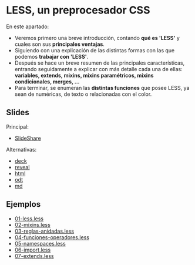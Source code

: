 # LESS, un preprocesador CSS

En este apartado:

- Veremos primero una breve introducción, contando **qué es 'LESS'** y cuales son sus **principales ventajas**.
- Siguiendo con una explicación de las distintas formas con las que podemos **trabajar con 'LESS'**.
- Después se hace un breve resumen de las principales características, entrando seguidamente a explicar con más detalle cada una de ellas: **variables, extends, mixins, mixins paramétricos, mixins condicionales, merges, ...**
- Para terminar, se enumeran las **distintas funciones** que posee LESS, ya sean de numéricas, de texto o relacionadas con el color.

## Slides

Principal:

- [SlideShare](http://www.slideshare.net/asanzdiego/less-un-preprocesador-css)

Alternativas:

- [deck](http://asanzdiego.github.io/curso-interfaces-web-2016/04-less/slides/export/less-deck-slides.html)
- [reveal](http://asanzdiego.github.io/curso-interfaces-web-2016/04-less/slides/export/less-reveal-slides.html)
- [html](http://asanzdiego.github.io/curso-interfaces-web-2016/04-less/slides/export/less.html)
- [odt](http://asanzdiego.github.io/curso-interfaces-web-2016/04-less/slides/export/less.odt)
- [md](http://asanzdiego.github.io/curso-interfaces-web-2016/04-less/slides/md/less.md)

## Ejemplos

- [01-less.less](https://github.com/asanzdiego/curso-interfaces-web-2016/tree/master/04-less/src/css/less/01-less.less)
- [02-mixins.less](https://github.com/asanzdiego/curso-interfaces-web-2016/tree/master/04-less/src/css/less/02-mixins.less)
- [03-reglas-anidadas.less](https://github.com/asanzdiego/curso-interfaces-web-2016/tree/master/04-less/src/css/less/03-reglas-anidadas.less)
- [04-funciones-operadores.less](https://github.com/asanzdiego/curso-interfaces-web-2016/tree/master/04-less/src/css/less/04-funciones-operadores.less)
- [05-namespaces.less](https://github.com/asanzdiego/curso-interfaces-web-2016/tree/master/04-less/src/css/less/05-namespaces.less)
- [06-import.less](https://github.com/asanzdiego/curso-interfaces-web-2016/tree/master/04-less/src/css/less/06-import.less)
- [07-extends.less](https://github.com/asanzdiego/curso-interfaces-web-2016/tree/master/04-less/src/css/less/07-extends.less)

